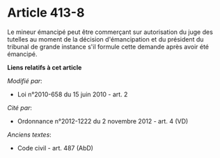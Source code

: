 # Article 413-8

Le mineur émancipé peut être commerçant sur autorisation du juge des tutelles au moment de la décision d'émancipation et du
président du tribunal de grande instance s'il formule cette demande après avoir été émancipé.

**Liens relatifs à cet article**

_Modifié par_:

  - Loi n°2010-658 du 15 juin 2010 - art. 2

_Cité par_:

  - Ordonnance n°2012-1222 du 2 novembre 2012 - art. 4 (VD)

_Anciens textes_:

  - Code civil - art. 487 (AbD)
